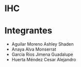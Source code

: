 # IHC

# Integrantes

<ul>

<li>Aguilar Moreno Ashley Shaden</li>
<li>Anaya Alva Monserrat</li>
<li>García Rios Jimena Guadalupe</li>
<li>Huerta Méndez Cesar Alejandro</li>



  
</ul>




